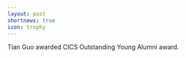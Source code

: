 ```yaml
---
layout: post
shortnews: true
icon: trophy
---
```


Tian Guo awarded CICS Outstanding Young Alumni award.